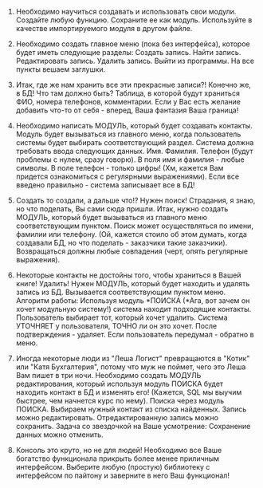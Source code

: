 1) Необходимо научиться создавать и использовать свои модули.
    Создайте любую функцию.
    Сохраните ее как модуль.
    Используйте в качестве импортируемого модуля в другом файле.

2) Необходимо создать главное меню (пока без интерфейса), которое будет иметь следующие разделы:
    Создать запись.
    Найти запись.
    Редактировать запись.
    Удалить запись.
    Выйти из программы.
На все пункты вешаем заглушки.

3) Итак, где же нам хранить все эти прекрасные записи?! Конечно же, в БД! Что там должно быть?
Таблица, в которой будут храниться ФИО, номера телефонов, комментарии. Если у Вас есть желание добавить что-то от себя - вперед, Ваша фантазия Ваша граница!

4) Необходимо написать МОДУЛЬ, который будет создавать контакты.
   Модуль будет вызываться из главного меню, когда пользователь системы будет выбирать соответствующий раздел.
   Система должна требовать ввода следующих данных.
        Имя.
        Фамилия.
        Телефон (будут проблемы с нулем, сразу говорю).
    В поля имя и фамилия - любые символы.
    В поле телефон - только цифры! (Хм, кажется Вам придется ознакомиться с регулярными выражениями).
    Если все введено правильно - система записывает все в БД!
    
5) Создать то создали, а дальше что!?
Нужен поиск! Страдания, я знаю, но что поделать, Вы сами сюда пришли.
Итак, нужно создать МОДУЛЬ, который будет вызываться из главного меню соответствующим пунктом. 
Поиск может осуществляться по имени, фамилии или телефону. (Ой, кажется стоило об этом думать, когда создавали БД, но что поделать - заказчики такие заказчики).
Возвращаться должны любые совпадения (черт, опять регулярные выражения).

6) Некоторые контакты не достойны того, чтобы храниться в Вашей книге! Удалить!
Нужен МОДУЛЬ, который будет находить и удалять запись из БД. Вызывается соответствующим пунктом меню.
Алгоритм работы:
    Используя модуль *ПОИСКА (*Ага, вот зачем он хочет модульную систему!) система находит подходящие контакты.
    Пользователь выбирает тот, который хочет удалить.
    Система УТОЧНЯЕТ у пользователя, ТОЧНО ли он это хочет.
    После подтверждения - удаляет.
    Если пользователь передумал - обратно в меню.
    
7) Иногда некоторые люди из "Леша Логист" превращаются в "Котик" или "Катя Бухгалтерия", потому что муж не поймет, чего это Леша Вам пишет в три ночи.
Необходимо создать МОДУЛЬ редактирования, который используя модуль ПОИСКА будет находить контакт в БД и изменять его! (Кажется, SQL мы выучим быстрее, чем начнется курс по нему).
    Поиска через модуль ПОИСКА.
    Выбираем нужный контакт из списка найденных.
    Запись можно редактировать.
    Отредактированную запись можно сохранить.
    Задача со звездочкой на Ваше усмотрение: Сохранение данных можно отменить.
    

8) Консоль это круто, но не для людей! Необходимо все Ваше богатство функционала прикрыть более менее приличным интерфейсом. 
Выберите любую (простую) библиотеку с интерфейсом по пайтону и заверните в него Ваш функционал!

